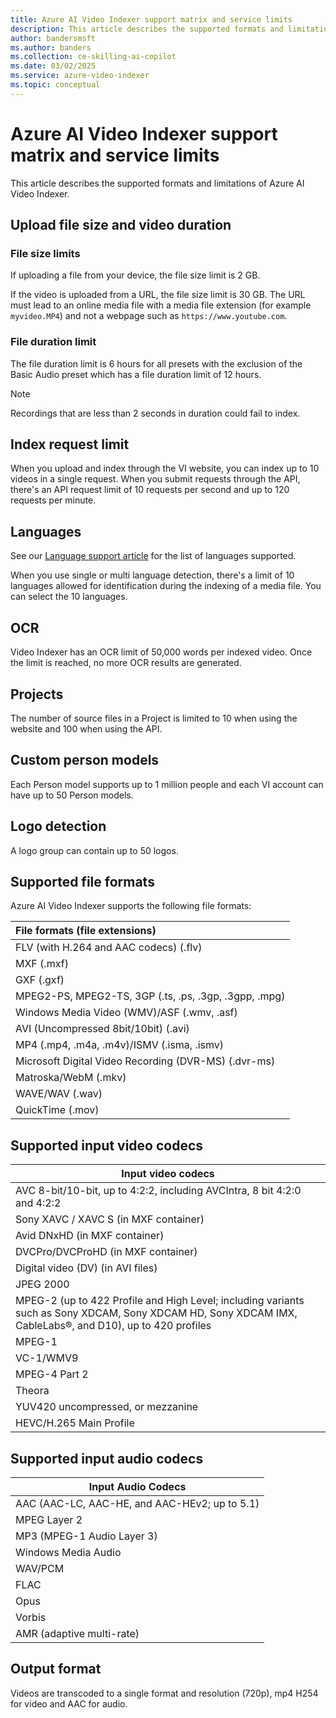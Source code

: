 ```yaml
---
title: Azure AI Video Indexer support matrix and service limits  
description: This article describes the supported formats and limitations of Azure AI Video Indexer.
author: bandersmsft
ms.author: banders
ms.collection: ce-skilling-ai-copilot
ms.date: 03/02/2025
ms.service: azure-video-indexer
ms.topic: conceptual
---
```


# Azure AI Video Indexer support matrix and service limits

This article describes the supported formats and limitations of Azure AI Video Indexer.

## Upload file size and video duration 

### File size limits

If uploading a file from your device, the file size limit is 2 GB.

If the video is uploaded from a URL, the file size limit is 30 GB. The URL must lead to an online media file with a media file extension (for example `myvideo.MP4`) and not a webpage such as `https://www.youtube.com`.

### File duration limit

The file duration limit is 6 hours for all presets with the exclusion of the Basic Audio preset which has a file duration limit of 12 hours. 

> [!NOTE]
> Recordings that are less than 2 seconds in duration could fail to index.

## Index request limit

When you upload and index through the VI website, you can index up to 10 videos in a single request. When you submit requests through the API, there's an API request limit of 10 requests per second and up to 120 requests per minute.

## Languages

See our [Language support article](language-support.md) for the list of languages supported.

When you use single or multi language detection, there's a limit of 10 languages allowed for identification during the indexing of a media file. You can select the 10 languages.

## OCR

Video Indexer has an OCR limit of 50,000 words per indexed video. Once the limit is reached, no more OCR results are generated.

## Projects

The number of source files in a Project is limited to 10 when using the website and 100 when using the API.

## Custom person models

Each Person model supports up to 1 million people and each VI account can have up to 50 Person models.

## Logo detection

A logo group can contain up to 50 logos.

## Supported file formats

Azure AI Video Indexer supports the following file formats:

| File formats (file extensions)                        |
| :---------------------------------------------------- |
| FLV (with H.264 and AAC codecs) (.flv)                |
| MXF (.mxf)                                            |
| GXF (.gxf)                                            |
| MPEG2-PS, MPEG2-TS, 3GP (.ts, .ps, .3gp, .3gpp, .mpg) |
| Windows Media Video (WMV)/ASF (.wmv, .asf)            |
| AVI (Uncompressed 8bit/10bit) (.avi)                  |
| MP4 (.mp4, .m4a, .m4v)/ISMV (.isma, .ismv)            |
| Microsoft Digital Video Recording (DVR-MS) (.dvr-ms)  |
| Matroska/WebM (.mkv)                                  |
| WAVE/WAV (.wav)                                       |
| QuickTime (.mov)                                      |

## Supported input video codecs

| Input video codecs                                                       |
|--------------------------------------------------------------------------|
| AVC 8-bit/10-bit, up to 4:2:2, including AVCIntra, 8 bit 4:2:0 and 4:2:2 |
| Sony XAVC / XAVC S (in MXF container)                                    |
| Avid DNxHD (in MXF container)                                            |
| DVCPro/DVCProHD (in MXF container)                                       |
| Digital video (DV) (in AVI files)                                        |
| JPEG 2000                                                                |
| MPEG-2 (up to 422 Profile and High Level; including variants such as Sony XDCAM, Sony XDCAM HD, Sony XDCAM IMX, CableLabs®, and D10), up to 420 profiles                                   |
| MPEG-1                                                                   |
| VC-1/WMV9                                                                |
| MPEG-4 Part 2                                                            |
| Theora                                                                   |
| YUV420 uncompressed, or mezzanine                                        |
| HEVC/H.265 Main Profile                                                  |

## Supported input audio codecs

| Input Audio Codecs                            |
|-----------------------------------------------|
| AAC (AAC-LC, AAC-HE, and AAC-HEv2; up to 5.1) |
| MPEG Layer 2                                  |
| MP3 (MPEG-1 Audio Layer 3)                    |
| Windows Media Audio                           |
| WAV/PCM                                       |
| FLAC                                          |
| Opus                                          |
| Vorbis                                        |
| AMR (adaptive multi-rate)                     |

## Output format

Videos are transcoded to a single format and resolution (720p), mp4 H254 for video and AAC for audio.
